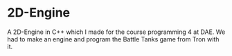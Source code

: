 # 2D-Engine
A 2D-Engine in C++ which I made for the course programming 4 at DAE. We had to make an engine and program the Battle Tanks game from Tron with it.
